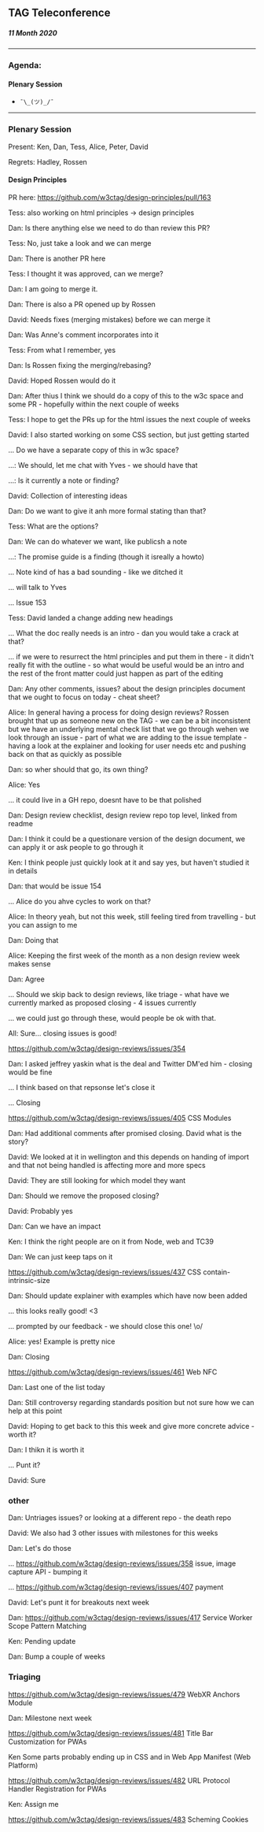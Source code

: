 ﻿## TAG Teleconference
##### 11 Month 2020

---

### Agenda:

#### Plenary Session

* `¯\_(ツ)_/¯`

-----

### Plenary Session

Present: Ken, Dan, Tess, Alice, Peter, David

Regrets: Hadley, Rossen



#### Design Principles

PR here: https://github.com/w3ctag/design-principles/pull/163

Tess: also working on html principles -> design principles

Dan: Is there anything else we need to do than review this PR?

Tess: No, just take a look and we can merge

Dan: There is another PR here 

Tess: I thought it was approved, can we merge?

Dan: I am going to merge it.

Dan: There is also a PR opened up by Rossen

David: Needs fixes (merging mistakes) before we can merge it

Dan: Was Anne's comment incorporates into it

Tess: From what I remember, yes

Dan: Is Rossen fixing the merging/rebasing?

David: Hoped Rossen would do it

Dan: After thius I think we should do a copy of  this to the w3c space and some PR - hopefully within the next  couple of weeks

Tess: I hope to get the PRs up for the html issues the next couple of weeks

David: I also started working on some CSS section, but just getting started

... Do we have a separate copy of this in w3c space?

...: We should, let me chat with Yves - we should have that

...: Is it currently a note or finding?

David: Collection of interesting ideas

Dan: Do we want to give it anh more formal stating than that?

Tess: What are the options?

Dan: We can do whatever we want, like publicsh a note

...: The promise guide is a finding (though it isreally a howto)

... Note kind of has a bad sounding - like we ditched it

... will talk to Yves

... Issue 153

Tess: David landed a change adding new headings

... What the doc really needs is an intro - dan you would take a crack at that?

... if we were to resurrect the html principles and put them in there - it didn't really fit with the outline - so what would be useful would be an intro and the rest of the front matter could just happen as part of the editing

Dan: Any other comments, issues? about the design principles document that we ought to focus on today - cheat sheet?

Alice: In general having a process for doing design reviews? Rossen brought that up as someone new on the TAG - we can be a bit inconsistent but we have an underlying mental check list that we go through wehen we look through an issue - part of what we are adding to the issue template - having a look at the explainer and looking for user needs etc and pushing back on that as quickly as possible

Dan: so wher should that go, its own thing?

Alice: Yes

... it could live in a GH repo, doesnt have to be that polished

Dan: Design review checklist, design review repo top level, linked from readme

Dan: I think it could be a questionare version of the design document, we can apply it or ask people to go through it

Ken: I think people just quickly look at it and say yes, but haven't studied it in details

Dan: that would be issue 154

... Alice do you ahve cycles to work on that?

Alice: In theory yeah, but not this week, still feeling tired from travelling - but you can assign to me

Dan: Doing that

Alice: Keeping the first week of the month as a non design review week makes sense

Dan: Agree

... Should we skip back to design reviews, like triage - what have we currently marked as proposed closing - 4 issues currently

... we could just go through these, would people be ok with that.

All: Sure... closing issues is good!

https://github.com/w3ctag/design-reviews/issues/354

Dan: I asked jeffrey yaskin what is the deal and Twitter DM'ed him - closing would be fine

... I think based on that repsonse let's close it

... Closing

https://github.com/w3ctag/design-reviews/issues/405 CSS Modules

Dan: Had additional comments after promised closing. David what is the story?

David: We looked at it in wellington and this depends on handing of import and that not being handled is affecting more and more specs

David: They are still looking for which model they want

Dan: Should we remove the proposed closing?

David: Probably yes

Dan: Can we have an impact

Ken: I think the right people are on it from Node, web and TC39

Dan: We can just keep taps on it

https://github.com/w3ctag/design-reviews/issues/437 CSS contain-intrinsic-size

Dan: Should update explainer with examples which have now been added

... this looks really good! <3

... prompted by our feedback - we should close this one! \o/

Alice: yes! Example is pretty nice

Dan: Closing

https://github.com/w3ctag/design-reviews/issues/461 Web NFC

Dan: Last one of the list today

Dan: Still controversy regarding standards position but not sure how we can help at this point

David: Hoping to get back to this this week and give more concrete advice - worth it?

Dan: I thikn it is worth it

... Punt it?

David: Sure


### other

Dan: Untriages issues? or looking at a different repo - the death repo

David: We also had 3 other issues with milestones for this weeks

Dan: Let's do those

... https://github.com/w3ctag/design-reviews/issues/358 issue, image capture API - bumping it

... https://github.com/w3ctag/design-reviews/issues/407 payment

David: Let's punt it for breakouts next week

Dan: https://github.com/w3ctag/design-reviews/issues/417 Service Worker Scope Pattern Matching

Ken: Pending update

Dan: Bump a couple of weeks


### Triaging

https://github.com/w3ctag/design-reviews/issues/479 WebXR Anchors Module

Dan: Milestone next week

https://github.com/w3ctag/design-reviews/issues/481 Title Bar Customization for PWAs

Ken Some parts probably ending up in CSS and in Web App Manifest (Web Platform)

https://github.com/w3ctag/design-reviews/issues/482 URL Protocol Handler Registration for PWAs

Ken: Assign me

https://github.com/w3ctag/design-reviews/issues/483 Scheming Cookies





















 

